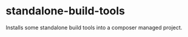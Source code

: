 standalone-build-tools
======================

Installs some standalone build tools into a composer managed project.
